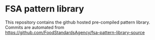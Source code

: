 # FSA pattern library

This repository contains the github hosted pre-compiled pattern library. Commits are automated from https://github.com/FoodStandardsAgency/fsa-pattern-library-source
